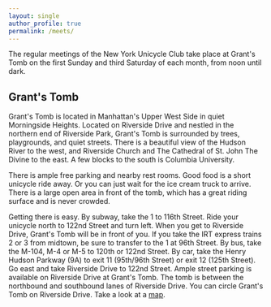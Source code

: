 ```yaml
---
layout: single
author_profile: true
permalink: /meets/
---
```


The regular meetings of the New York Unicycle Club take place at Grant's Tomb on the first Sunday and third Saturday of each month, from noon until dark. 

## Grant's Tomb

Grant's Tomb is located in Manhattan's Upper West Side in quiet Morningside Heights.  Located on Riverside Drive and nestled in the northern end of Riverside Park, Grant's Tomb is surrounded by trees, playgrounds, and quiet streets. There is a beautiful view of the Hudson River to the west, and Riverside Church and The Cathedral of St. John The Divine to the east.  A few blocks to the south is Columbia University.

There is ample free parking and nearby rest rooms.  Good food is a short unicycle ride away.  Or you can just wait for the ice cream truck to arrive.  There is a large open area in front of the tomb, which has a great riding surface and is never crowded. 

Getting there is easy.  By subway, take the 1 to 116th Street.  Ride your unicycle north to 122nd Street and turn left.  When you get to Riverside Drive, Grant's Tomb will be in front of you.  If you take the IRT express trains 2 or 3 from midtown, be sure to transfer to the 1 at 96th Street.  By bus, take the M-104, M-4 or M-5 to 120th or 122nd Street.  By car, take the Henry Hudson Parkway (9A) to exit 11 (95th/96th Street) or exit 12 (125th Street). Go east and take Riverside Drive to 122nd Street.  Ample street parking is available on Riverside Drive at Grant's Tomb.  The tomb is between the northbound and southbound lanes of Riverside Drive.  You can circle Grant's Tomb on Riverside Drive.  Take a look at a [map](https://maps.app.goo.gl/9E8hMfQWsmm5sAf69).

